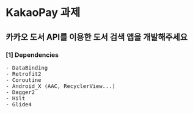 # KakaoPay 과제
카카오 도서 API를 이용한 도서 검색 앱을 개발해주세요
-
### [1] Dependencies
<pre>
- DataBinding
- Retrofit2
- Coroutine
- Android_X (AAC, RecyclerView...)
- Dagger2
- Hilt
- Glide4
</pre>
